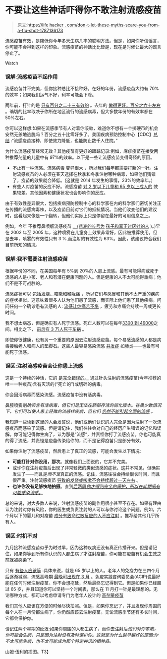 # 不要让这些神话吓得你不敢注射流感疫苗

> 原文:[https://life hacker . com/don-t-let-these-myths-scare-you-from-a-flu-shot-1787136173](https://lifehacker.com/don-t-let-these-myths-scare-you-away-from-a-flu-shot-1787136173)

流感疫苗有效，是降低你今年冬天生病几率的聪明方法。但是，如果你听信谣言，你可能不会得到这样的印象。流感疫苗的神话比比皆是，现在是时候让最大的谎言停止了。

Watch

### 误解:流感疫苗不起作用

流感疫苗并不完美，但你接种总比不接种好。在好的年份，流感疫苗大约有 70%的效率；如果我们运气不好，利率可能会下降。

两年前，打针的是 [只有百分之二十三有效的](http://www.medicalnewstoday.com/articles/288153.php) 。去年的 [做得更好，百分之六十左右](http://www.cdc.gov/media/releases/2016/flu-vaccine-60-percent.html) 。确切的比率取决于你所在地区流行的流感病毒，但大多数年份的有效率都在 50%左右。

你可以这样想:如果在流感季节有人对着你咳嗽，难道你不想有一个掷硬币的机会安然无恙地逃脱吗？百分之五十比零好多了。美国疾病预防控制中心【CDC】[总结](https://www.cdc.gov/mmwr/preview/mmwrhtml/mm6401a4.htm) :“流感疫苗接种，即使效力降低，也能防止数千人住院。”

为什么流感疫苗经常无效？其他疫苗有更好的跟踪记录:例如，麻疹疫苗在接受两种推荐剂量的儿童中有 97%的效率。以下是一些让流感疫苗变得奇怪的原因。

*   不止有一种流感。流感病毒 [变异很大](http://www.flu.gov/about_the_flu/virus_changes/) ，所以我们每年都需要打新的一针。注射流感疫苗的人必须在春天选择在秋季和冬季注射哪种病毒，如果他们猜错了，疫苗的效果就会降低。(这就是 2014 年发生的事情，23%的效率年。)
*   有些人对疫苗的反应不好。流感疫苗 [对 2 岁以下儿童和 65 岁以上成人的](http://www.cdc.gov/flu/about/qa/vaccineeffect.htm#howeffectiveelderly) 效果较差。其他因素和健康状况也会影响你的反应。

由于有效性差异很大，包括疾病预防控制中心的科学家在内的科学家们密切关注正在传播的流感病毒株，以及疫苗目前对它们的抵抗情况。当他们改变他们的建议时，这看起来像是一个翻转，但他们实际上只是停留在最好的可用信息之上。

例如，今年 不推荐鼻喷版流感疫苗 [。(悲哀的长号为](http://www.medscape.com/viewarticle/868666?pa=ISbuGJXTW%2BUrLAE5acXlUDSK9cUrG4JM44JevUalPNQYMWYRtjYN68UHfiyjcYli43mU9jD%2B1DtnxY47OmyybA%3D%3D) [孩子和真正讨厌针的人](https://lifehacker.com/these-cheat-sheets-help-you-reduce-the-pain-of-your-kid-1781903759) )。)早在 2002 年至 2005 年，这种喷雾在儿童身上效果非常好，因此被推荐使用。但是去年，喷雾的有效性只有 3 %,而注射的有效性为 63%。因此，该建议符合我们目前所知的情况。

### 误解:我不需要注射流感疫苗

根据年份的不同，在美国每年有 5%到 20%的人患上流感。最有可能得病或死于流感的人是小孩、老人和有潜在健康问题的人。但是健康的人不太可能得重病；他们不是不可战胜的。

流感症状可以 [包括发烧、咳嗽和喉咙痛](http://www.cdc.gov/flu/consumer/symptoms.htm) ，所以它们与感冒和其他不太严重的疾病的症状相似。这意味着很多人认为他们患了流感，而实际上他们患了其他疾病。问问任何一个确诊患有流感的人: [流感让你痛苦不堪](http://www.usatoday.com/story/news/nation/2014/01/12/cold-flu-treatment/4117051/) ，疲劳和疼痛会持续一周或更长时间。

我不想太病态，但是确实有人死于流感。死亡人数可以在每年[3300 到 49000](http://www.npr.org/sections/health-shots/2010/08/26/129456941/annual-flu-death-average-fluctuates-depending-on-how-you-slice-it)之间。相比之下， [前后有 3 万人死于车祸](https://en.wikipedia.org/wiki/List_of_motor_vehicle_deaths_in_U.S._by_year) 。

即使你很健康，也有另一个重要的原因去注射流感疫苗。每个易感流感的人都是病毒接触老人和病人的垫脚石。这些人最容易感染流感 [并发症](http://www.cdc.gov/flu/about/disease/complications.htm#complications) 如肺炎——也最有可能死于流感。

### 误区:注射流感疫苗会让你患上流感

这是一个持续的神话，它的 [是完全错误的。](http://www.cdc.gov/flu/about/qa/misconceptions.htm) 通过针头注射的流感疫苗(今年推荐的唯一一种疫苗)含有灭活的(“死亡的”)或切碎的病毒。

你会因活病毒而感染流感。流感疫苗中没有活病毒。

鼻腔喷雾剂*确实含有活病毒，但它们是无法在肺部存活的弱化版本。在极少数情况下，它们可以使人患上轻微的流感样疾病，但它们 [仍然不能引起全面的流感](https://web.archive.org/web/20150304092633/http://www.cdc.gov/flu/about/qa/nasalspray.htm) 。*

我知道一些读到这里的人会发誓说，他们或他们认识的人完全是因为注射了一次流感疫苗而感染了流感。但是请记住，我们往往会对自己的经历产生错误的记忆和误解。你可能记得你生病了，认为那是“流感”，并责怪你打了流感疫苗。你也可能真的得了流感，并责怪是疫苗传染给你的，而不是记得疫苗只是部分有效。

如果你注射了流感疫苗，然后患上了真正的流感，可能会发生以下情况:

*   **可能打针对你没用，那次**。就像我们上面说的，它并不完美。
*   或许你在注射疫苗后出现了非常轻微的类似流感的症状。这并不常见，但确实发生了——而且是*而不是*真正的流感。记住，流感往往会持续很长时间，而且很严重。注射流感疫苗 [导致的发烧或咳嗽不会持续超过一天左右](http://www.cdc.gov/vaccines/hcp/vis/vis-statements/flu.html) 。
*   **也许你没有足够快地拍摄**。直到[后两周*你才得到完全的保护，所以在此期间有可能感染流感。*](http://www.cdc.gov/flu/protect/keyfacts.htm)

总的来说，对大多数人来说，注射流感疫苗的副作用很小甚至不存在。如果有理由认为注射对你有风险，你的医生或负责注射的人可以与你讨论这个问题。例如，六个月以下的婴儿和对疫苗 [成分有致命过敏反应的人不应注射](http://www.cdc.gov/flu/protect/whoshouldvax.htm) 。推荐给其他几乎所有人。

### 误区:时机不对

九月接种流感疫苗似乎为时过早，因为这种疾病还没有真正传播开来。但是请记住，如果你等到所有你认识的人都生病了才注射疫苗，你可能在疫苗有机会生效之前就被感染了。

只有 [有些人应该等](http://www.cnn.com/2016/09/26/health/wait-for-flu-shot/) :具体来说，就是 65 岁以上的人。老年人的免疫力在三四个月后逐渐减弱，流感高峰期 [最晚可出现在 3 月](http://www.cdc.gov/flu/about/season/flu-season.htm) 。免疫实践咨询委员会(ACIP)说最好能在任何时候注射疫苗。你不会想拖延，然后最终忘记得到它。但是如果你已经超过 65 岁，并且知道你可以坚持一个时间表，那么在 11 月打一针是最理想的。无论哪种方式，都可以考虑申请专门为老年人设计的 [高剂量疫苗](http://www.cdc.gov/flu/protect/vaccine/qa_fluzone.htm)

我们其他人应该在方便的时候尽快拍照。但是，如果你忘记了，并且发现你周围的每个人在一月份都生病了，你仍然应该去注射疫苗。无论流感季节还有多长时间，它都会保护你。

请记住两个星期的延迟:如果你周围的人都生病了，而你去注射后*他们对你咳嗽，你可能会生病，只是因为注射没有及时保护你。这就是为什么越早越好的原因:你不太可能生病，也不太可能成为那个特定神话的牺牲品。*

山姆·伍利的插图。T3】